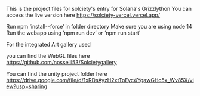 This is the project files for solciety's entry for Solana's Grizzlython
You can access the live version here
https://solciety-vercel.vercel.app/


Run npm ‘install--force‘ in folder directory
Make sure you are using node 14
Run the webapp using ‘npm run dev’ or ‘npm run start’


For the integrated Art gallery used 

you can find the WebGL files here 
https://github.com/nosselil53/Solcietygallery

You can find the unity project folder here
https://drive.google.com/file/d/1xRDsAyzH2xtToFyc4YgawGHc5x_Wv85X/view?usp=sharing
